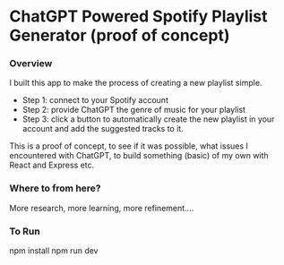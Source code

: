 # ChatGPT Powered Spotify Playlist Generator (proof of concept)

### Overview

I built this app to make the process of creating a new playlist simple.

- Step 1: connect to your Spotify account
- Step 2: provide ChatGPT the genre of music for your playlist
- Step 3: click a button to automatically create the new playlist in your account and add the suggested tracks to it.

This is a proof of concept, to see if it was possible, what issues I encountered with ChatGPT, to build something (basic) of my own with React and Express etc.

### Where to from here?

More research, more learning, more refinement....

### To Run

npm install
npm run dev
